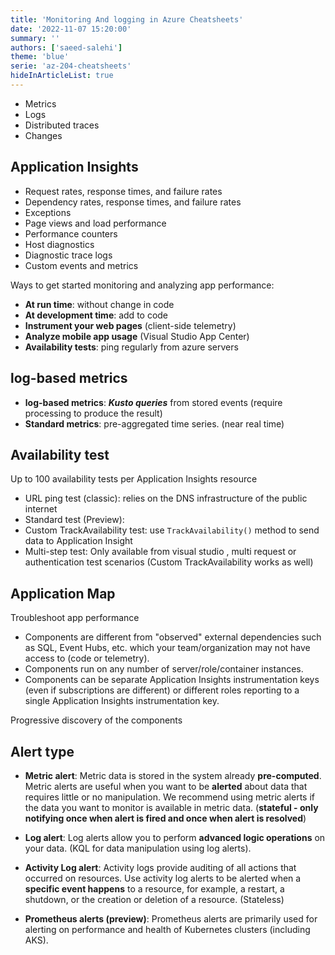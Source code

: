 ```yaml
---
title: 'Monitoring And logging in Azure Cheatsheets'
date: '2022-11-07 15:20:00'
summary: ''
authors: ['saeed-salehi']
theme: 'blue'
serie: 'az-204-cheatsheets'
hideInArticleList: true
---
```


- Metrics
- Logs
- Distributed traces
- Changes

## Application Insights

- Request rates, response times, and failure rates
- Dependency rates, response times, and failure rates
- Exceptions
- Page views and load performance
- Performance counters
- Host diagnostics
- Diagnostic trace logs
- Custom events and metrics

Ways to get started monitoring and analyzing app performance:

- **At run time**: without change in code
- **At development time**: add to code
- **Instrument your web pages** (client-side telemetry)
- **Analyze mobile app usage** (Visual Studio App Center)
- **Availability tests**: ping regularly from azure servers

## log-based metrics

- **log-based metrics**: **_Kusto queries_** from stored events (require processing to produce the result)
- **Standard metrics**: pre-aggregated time series. (near real time)

## Availability test

Up to 100 availability tests per Application Insights resource

- URL ping test (classic): relies on the DNS infrastructure of the public internet
- Standard test (Preview):
- Custom TrackAvailability test: use `TrackAvailability()` method to send data to Application Insight
- Multi-step test: Only available from visual studio , multi request or authentication test scenarios (Custom TrackAvailability works as well)

## Application Map

Troubleshoot app performance

- Components are different from "observed" external dependencies such as SQL, Event Hubs, etc. which your team/organization may not have access to (code or telemetry).
- Components run on any number of server/role/container instances.
- Components can be separate Application Insights instrumentation keys (even if subscriptions are different) or different roles reporting to a single Application Insights instrumentation key.

Progressive discovery of the components

## Alert type

- **Metric alert**: Metric data is stored in the system already **pre-computed**. Metric alerts are useful when you want to be **alerted** about data that requires little or no manipulation. We recommend using metric alerts if the data you want to monitor is available in metric data. (**stateful - only notifying once when alert is fired and once when alert is resolved**)

- **Log alert**: Log alerts allow you to perform **advanced logic operations** on your data. (KQL for data manipulation using log alerts).
- **Activity Log alert**: Activity logs provide auditing of all actions that occurred on resources. Use activity log alerts to be alerted when a **specific event happens** to a resource, for example, a restart, a shutdown, or the creation or deletion of a resource. (Stateless)
- **Prometheus alerts (preview)**: Prometheus alerts are primarily used for alerting on performance and health of Kubernetes clusters (including AKS).
